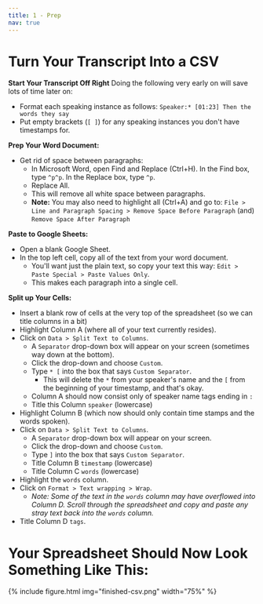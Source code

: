 ```yaml
---
title: 1 - Prep
nav: true
--- 
```


# Turn Your Transcript Into a CSV

**Start Your Transcript Off Right**
Doing the following very early on will save lots of time later on:
- Format each speaking instance as follows: `Speaker:* [01:23] Then the words they say`
- Put empty brackets (`[ ]`) for any speaking instances you don't have timestamps for.

**Prep Your Word Document:**
- Get rid of space between paragraphs: 
    - In Microsoft Word, open Find and Replace (Ctrl+H). In the Find box, type `^p^p`. In the Replace box, type `^p`. 
    - Replace All.
    - This will remove all white space between paragraphs.
    - **Note:** You may also need to highlight all (Ctrl+A) and go to: `File > Line and Paragraph Spacing > Remove Space Before Paragraph` (and) `Remove Space After Paragraph`

**Paste to Google Sheets:**
- Open a blank Google Sheet.
- In the top left cell, copy all of the text from your word document. 
    - You'll want just the plain text, so copy your text this way: `Edit > Paste Special > Paste Values Only`. 
    - This makes each paragraph into a single cell.

**Split up Your Cells:**
- Insert a blank row of cells at the very top of the spreadsheet (so we can title columns in a bit)
- Highlight Column A (where all of your text currently resides). 
- Click on `Data > Split Text to Columns`. 
    - A `Separator` drop-down box will appear on your screen (sometimes way down at the bottom). 
    - Click the drop-down and choose `Custom`. 
    - Type `* [` into the box that says `Custom Separator`. 
        - This will delete the `*` from your speaker's name and the `[` from the beginning of your timestamp, and that's okay.
    - Column A should now consist only of speaker name tags ending in `:`
    - Title this Column `speaker` (lowercase)
- Highlight Column B (which now should only contain time stamps and the words spoken).
- Click on `Data > Split Text to Columns`. 
    - A `Separator` drop-down box will appear on your screen. 
    - Click the drop-down and choose `Custom`. 
    - Type `]` into the box that says `Custom Separator`. 
    - Title Column B `timestamp` (lowercase)
    - Title Column C `words` (lowercase) 
- Highlight the `words` column. 
- Click on `Format > Text wrapping > Wrap`. 
    - *Note: Some of the text in the `words` column may have overflowed into Column D. Scroll through the spreadsheet and copy and paste any stray text back into the `words` column.*
- Title Column D `tags`.

# Your Spreadsheet Should Now Look Something Like This:

{% include figure.html img="finished-csv.png" width="75%" %}
